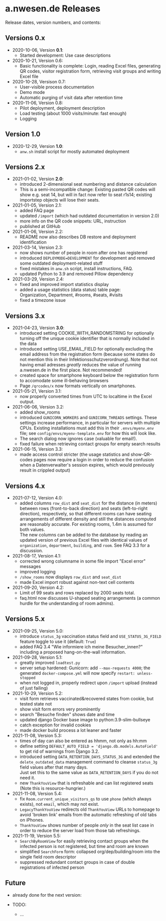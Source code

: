 # a.nwesen.de Releases

Release dates, version numbers, and contents:


## Versions 0.x

- 2020-10-06, Version **0.1**: 
  - Started development: Use case descriptions
- 2020-10-21, Version 0.6: 
  - Basic functionality is complete:
    Login, reading Excel files, generating QR codes, visitor registration form,
    retrieving visit groups and writing Excel file
- 2020-10-28, Versison 0.7: 
  - User-visible process documentation
  - Demo mode
  - Automatic purging of visit data after retention time
- 2020-11-06, Version 0.8: 
  - Pilot deployment, deployment description
  - Load testing (about 1000 visits/minute: fast enough)
  - Logging


## Version 1.0

- 2020-12-29, Version **1.0**: 
  - `anw.sh` install script for mostly automated deployment


## Versions 2.x

- 2021-01-02, Version **2.0**:
  - introduced 2-dimensional seat numbering and distance calculation
  - This is a semi-incompatible change: Existing pasted QR codes
    will show e.g. seat 14, but will in fact now refer to seat r1s14;
    existing importstep objects will lose their seats.
- 2021-01-05, Version 2.1:
  - added FAQ page
  - updated `/import` (which had outdated documentation in version 2.0)
  - more info on the QR code snippets: URL, instruction
  - published at GitHub
- 2021-01-06, Version 2.2:
  - README now also describes DB restore and deployment identification
- 2021-03-14, Version 2.3:
  - now shows number of people in room after one has registered
  - introduced `DEPLOYMODE=DEVELOPMENT` for development
    and removed some outdated deployment-related stuff 
  - fixed mistakes in `anw.sh` script, install instructions, FAQ.
  - updated Python to 3.9 and removed Pillow dependency 
- 2021-03-29, Version 2.4:
  - fixed and improved import statistics display
  - added a usage statistics (data status) table page:  
    Organization, Department, #rooms, #seats, #visits
  - fixed a timezone issue
  

## Versions 3.x

- 2021-04-23, Version **3.0**:
  - introduced setting COOKIE_WITH_RANDOMSTRING for optionally turning off
    the unique cookie identifier that is normally included in the data
  - introduced setting USE_EMAIL_FIELD for optionally excluding the
    email address from the registration form (because some states do
    not mention this in their Infektionsschutzverordnung).
    Note that not having email adresses _greatly_ reduces the value of
    running a.nwesen.de in the first place. Not recommended!
  - created space for smartphone keyboard below the registration form
    to accomodate some ill-behaving browsers
  - Page `/qrcodes/x` now formats vertically on smartphones.
- 2021-05-21, Version 3.1:
  - now properly converted times from UTC to localtime in the Excel output.
- 2021-06-06, Version 3.2:
  - added show_rooms
  - introduced `GUNICORN_WORKERS` and `GUNICORN_THREADS` settings.
    These settings increase performance, in particular for servers with
    multiple CPUs.
    Existing installations must add this in their `.envs/myenv.env` file; 
    see `config/envs/myenv-template.env` for how this will look like.
  - The search dialog now ignores case (valuable for email!).  
  - fixed failure when retrieving contact groups for empty search results
- 2021-06-15, Version 3.3:
  - made access control stricter 
    (the usage statistics and show-QR-codes pages now require a login
    in order to reduce the confusion when a Datenverwalter's session expires,
    which would previously result in crippled output)


## Versions 4.x

- 2021-07-12, Version 4.0:
  - added columns `row_dist` and `seat_dist` for the distance (in meters)
    between rows (front-to-back direction) and seats (left-to-right direction), 
    respectively, so that different rooms can have seating arrangements
    of different density and still the distances computed are reasonably
    accurate.
    For existing rooms, 1.4m is assumed for both values.  
    The new columns can be added to the database by reading an updated version
    of previous Excel files with identical values of
    `organization`, `department`, `building`, and `room`.
    See FAQ 3.3 for a discussion.    
- 2021-08-17, Version 4.1:
  - corrected wrong columname in some file import "Excel error" messages
  - improved logging
  - `/show_rooms` now displays `row_dist` and `seat_dist`
  - made Excel import robust against non-text cell contents
- 2021-09-20, Version 4.2:
  - Limit of 99 seats and rows replaced by 2000 seats total.
  - faq.html now discusses U-shaped seating arrangements (a common hurdle
    for the understanding of room admins).


## Versions 5.x

- 2021-09-25, Version 5.0:
  - introduce `status_3g` vaccination status field and 
    `USE_STATUS_3G_FIELD` feature toggle to use it (default: `True`)
  - added FAQ 3.4 "Wie informiere ich meine Besucher_innen?" including
    a proposed hang-on-the-wall information.
- 2021-09-28, Version 5.1:
  - greatly improved `loadtest.py`
  - server setup hardened: Gunicorn: add `--max-requests 4000`;
    the generated `docker-compose.yml` will now specify `restart: unless-stopped`
  - when not logged in, properly redirect upon `/import` upload (instead of just failing)  
- 2021-10-29, Version 5.2:
  - visit form retrieves vaccinated&recovered states from cookie, 
    but tested state not
  - show visit form errors very prominently
  - search "Besuche finden" shows date and time
  - updated django Docker base image to python:3.9-slim-bullseye
  - catch exception for invalid cookies
  - made docker build process a lot leaner and faster
- 2021-11-08, Version 5.3:
  - times of day can also be entered as hhmm, not only as hh:mm
  - define setting `DEFAULT_AUTO_FIELD = 'django.db.models.AutoField'`
    to get rid of warnings from Django 3.2.
  - introduced setting `DATA_RETENTION_DAYS_STATUS_3G`
    and extended the `delete_outdated_data` management command
    to cleanse `status_3g` field values after that many days.  
    Just set this to the same value as `DATA_RETENTION_DAYS`
    if you do not need it.
  - new `ThankYouView` that is refreshable and can list registered seats
    (Note this is resource-hungrier.)
- 2021-11-08, Version 5.4:
  - fix `Room.current_unique_visitors_qs` to use `phone` (which always exists),
    not `email`, which may not exist.
  - `LegacyThankYouView` redirects old `ThankYouView` URLs to homepage to avoid 
    'broken link' emails from the automatic refreshing of old tabs on iPhones. 
  - `ThankYouView` shows number of people _only_ in the seat list case
    in order to reduce the server load from those tab refreshings.
- 2021-11-19, Version 5.5:
  - `SearchByRoomView` for easily retrieving contact groups when 
    the infected person is not registered, but time and room are known
  - simplified `SearchForm` form: collapsed org/dep/building/room into
    the single field room descriptor
  - suppressed redundant contact groups in case of double registrations
    of infected person


## Future

- already done for the next version:

- TODO:
  - ...
